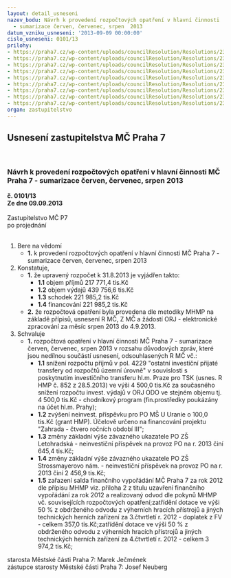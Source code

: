 ```yaml
---
layout: detail_usneseni
nazev_bodu: Návrh k provedení rozpočtových opatření v hlavní činnosti  MČ Praha 7
  - sumarizace červen, červenec, srpen  2013
datum_vzniku_usneseni: '2013-09-09 00:00:00'
cislo_usneseni: 0101/13
prilohy:
- https://praha7.cz/wp-content/uploads/councilResolution/Resolutions/23244/6-13-p1_514.doc
- https://praha7.cz/wp-content/uploads/councilResolution/Resolutions/23244/6-13-p2.doc
- https://praha7.cz/wp-content/uploads/councilResolution/Resolutions/23244/6-13-p3_0547.doc
- https://praha7.cz/wp-content/uploads/councilResolution/Resolutions/23244/6-13-p4.doc
- https://praha7.cz/wp-content/uploads/councilResolution/Resolutions/23244/6-13-p5_d.doc
- https://praha7.cz/wp-content/uploads/councilResolution/Resolutions/23244/6-13-p6_0650r.doc
- https://praha7.cz/wp-content/uploads/councilResolution/Resolutions/23244/6-13-p7_duvodova_zprava_k_0650.doc
- https://praha7.cz/wp-content/uploads/councilResolution/Resolutions/23244/6-13-p8_0649r.doc
- https://praha7.cz/wp-content/uploads/councilResolution/Resolutions/23244/6-13-FV02092013_z%c3%a1%c5%99%c3%ad_platn%c3%bd.doc
organ: zastupitelstvo
---
```

<div id="ucUsn_pList" class="usn">
	<span><h2>Usnesení zastupitelstva MČ Praha 7 </h2>
<br></span><div class="standBody">
<span><h3>Návrh k provedení rozpočtových opatření v hlavní činnosti  MČ Praha 7 - sumarizace červen, červenec, srpen  2013</h3></span><div class="center">
		<strong>č. 0101/13</strong><br>
	</div>
<div class="center">
		<strong>Ze dne 09.09.2013</strong><br><br>
	</div>Zastupitelstvo MČ P7<br> po projednání<br><br><ol>
<li>Bere na vědomí<ul><li>
<strong>1.</strong> k provedení rozpočtových opatření v hlavní činnosti  MČ Praha 7 - sumarizace červen, červenec, srpen  2013</li></ul>
</li>
<li>Konstatuje,<ul>
<li>
<strong>1.</strong> že upravený rozpočet k 31.8.2013 je vyjádřen takto:<ul>
<li>
<strong>1.1</strong> objem příjmů                         217 771,4 tis.Kč </li>
<li>
<strong>1.2</strong> objem výdajů                         439 756,6 tis.Kč </li>
<li>
<strong>1.3</strong> schodek                                 221 985,2 tis.Kč  </li>
<li>
<strong>1.4</strong> financování                            221 985,2 tis.Kč </li>
</ul>
</li>
<li>
<strong>2.</strong> že rozpočtová opatření byla provedena dle metodiky MHMP na základě přípisů, usnesení R MČ, Z MČ a žádostí ORJ - elektronické zpracování za měsíc srpen 2013 do 4.9.2013.</li>
</ul>
</li>
<li>Schvaluje<ul><li>
<strong>1.</strong> rozpočtová opatření v hlavní činnosti MČ Praha 7 - sumarizace červen, červenec, srpen  2013 v rozsahu důvodových zpráv, které jsou nedílnou součástí usnesení, odsouhlasených  R MČ vč.:<ul>
<li>
<strong>1.1</strong> snížení rozpočtu příjmů v pol. 4229 "ostatní investiční přijaté transfery od rozpočtů územní úrovně"  v souvislosti s poskytnutím investičního transferu hl.m. Praze pro TSK (usnes. R HMP č. 852 z 28.5.2013) ve výši 4 500,0 tis.Kč za současného  snížení rozpočtu invest. výdajů v ORJ ODO ve stejném objemu tj. 4 500,0 tis.Kč - chodníkový program (fin.prostředky poukázány na účet hl.m. Prahy);</li>
<li>
<strong>1.2</strong> zvýšení neinvest. příspěvku pro PO MŠ U Uranie o 100,0 tis.Kč (grant HMP). Účelově určeno na  financování  projektu "Zahrada - čtvero ročních období III";</li>
<li>
<strong>1.3</strong> změny základní výše závazného ukazatele PO ZŠ Letohradská  - neinvestiční příspěvek na provoz  PO na r. 2013 činí 645,4  tis.Kč; </li>
<li>
<strong>1.4</strong> změny základní výše závazného ukazatele PO ZŠ Strossmayerovo nám. - neinvestiční příspěvek na provoz PO na r. 2013 činí  2 456,9 tis.Kč;  </li>
<li>
<strong>1.5</strong> zařazení salda finančního vypořádání MČ Praha 7 za rok 2012 dle přípisu MHMP viz. příloha 2  z titulu uzavření finančního vypořádání za rok 2012 a realizovaný  odvod  dle pokynů MHMP vč. souvisejících rozpočtových opatření;zatřídění dotace ve výši 50 % z obdrženého odvodu z výherních hracích přístrojů a jiných technických herních zařízení za 3.čtvrtletí r. 2012 - doplatek z FV - celkem 357,0 tis.Kč;zatřídění dotace ve výši 50 % z obdrženého odvodu z výherních hracích přístrojů a jiných technických herních zařízení za 4.čtvrtletí r. 2012  - celkem   3 974,2 tis.Kč;</li>
</ul>
</li></ul>
</li>
</ol>starosta Městské části Praha 7: Marek Ječmének<br>zástupce starosty Městské části Praha 7: Josef Neuberg
</div>
</div>